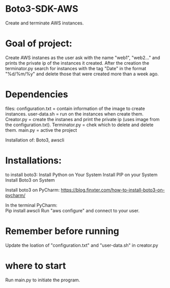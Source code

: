 # Boto3-SDK-AWS
Create and terminate AWS instances.

# Goal of project:
Create AWS instanes as the user ask with the name "web1", "web2..." and prints the private ip of the instances it created.
After the creation the terminator.py search for instances with the tag "Date" in the format "%d/%m/%y" and delete those that were created more than a week ago.

# Dependencies
files: 
configuration.txt = contain information of the image to create instances.
user-data.sh = run on the instances when create them.
Creator.py = create the instanes and print the private ip (uses image from the configuration.txt).
Terminator.py = chek which to delete and delete them.
main.py = active the project

Installation of: Boto3, awscli


# Installations:
to install boto3:
Install Python on Your System 
Install PIP on your System 
Install Boto3 on System 

Install boto3 on PyCharm: 
https://blog.finxter.com/how-to-install-boto3-on-pycharm/ 

In the terminal PyCharm:  
Pip install awscli 
Run "aws configure" and connect to your user.

# Remember before running
Update the loation of "configuration.txt" and "user-data.sh" in creator.py

# where to start
Run main.py to initiate the program.
